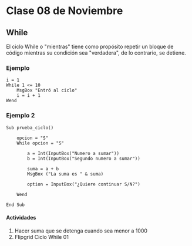 # Clase 08 de Noviembre

## While

El ciclo While o "mientras" tiene como propósito repetir un bloque de código mientras su condición sea "verdadera", de lo contrario, se detiene.

### Ejemplo

```
i = 1
While 1 <= 10
    MsgBox "Entró al ciclo"
    i = i + 1 
Wend
```

### Ejemplo 2

```
Sub prueba_ciclo()

    opcion = "S"
    While opcion = "S"

        a = Int(InputBox("Numero a sumar"))
        b = Int(InputBox("Segundo numero a sumar"))

        suma = a + b 
        MsgBox ("La suma es " & suma)

        option = InputBox("¿Quiere continuar S/N?")

    Wend

End Sub
```
#### Actividades 

1. Hacer suma que se detenga cuando sea menor a 1000
2. Flipgrid Ciclo While 01
